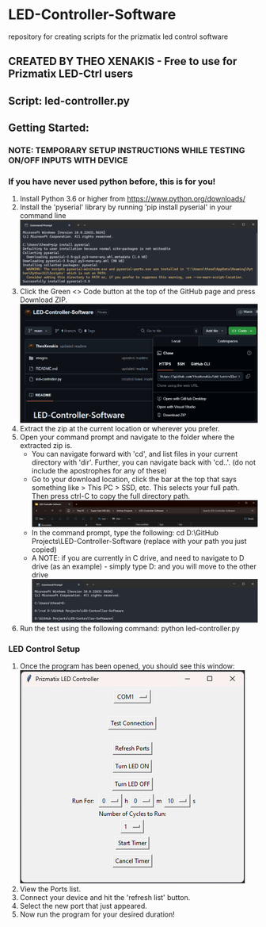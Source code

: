 # LED-Controller-Software
repository for creating scripts for the prizmatix led control software

## CREATED BY THEO XENAKIS - Free to use for Prizmatix LED-Ctrl users    

## Script: led-controller.py

## Getting Started:

### NOTE: TEMPORARY SETUP INSTRUCTIONS WHILE TESTING ON/OFF INPUTS WITH DEVICE

### If you have never used python before, this is for you!
1) Install Python 3.6 or higher from https://www.python.org/downloads/
2) Install the 'pyserial' library by running 'pip install pyserial' in your command line
    ![Command Prompt > pip install pyserial + results](images/pip-install-pyserial.png)
3) Click the Green <> Code button at the top of the GitHub page and press Download ZIP.
    ![GitHub > '<> Code Dropdown' > Download ZIP](images/GitHub-download.png)
3) Extract the zip at the current location or wherever you prefer.
4) Open your command prompt and navigate to the folder where the extracted zip is. 
    * You can navigate forward with 'cd', and list files in your current directory with 'dir'. Further, you can navigate back with 'cd..'. (do not include the apostrophes for any of these) 
    * Go to your download location, click the bar at the top that says something like > This PC > SSD, etc. This selects your full path. Then press ctrl-C to copy the full directory path.
    ![Download Path at Top of File Explorer](images/copyDirectory.png)
    * In the command prompt, type the following: cd D:\GitHub Projects\LED-Controller-Software (replace with your path you just copied)
    * A NOTE: if you are currently in C drive, and need to navigate to D drive (as an example) - simply type D: and you will move to the other drive
    ![cd path/to/download](images/cd-path.png)
5) Run the test using the following command: python led-controller.py

### LED Control Setup
1) Once the program has been opened, you should see this window:
    ![Led-Control Window](images/led-controller-window.png)
2) View the Ports list.
3) Connect your device and hit the 'refresh list' button.
4) Select the new port that just appeared.
5) Now run the program for your desired duration!
